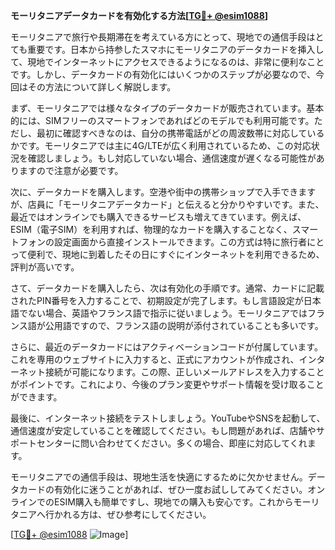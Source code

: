 **モーリタニアデータカードを有効化する方法[[TG💪+ @esim1088](https://t.me/s/esim1088)]**

モーリタニアで旅行や長期滞在を考えている方にとって、現地での通信手段はとても重要です。日本から持参したスマホにモーリタニアのデータカードを挿入して、現地でインターネットにアクセスできるようになるのは、非常に便利なことです。しかし、データカードの有効化にはいくつかのステップが必要なので、今回はその方法について詳しく解説します。

まず、モーリタニアでは様々なタイプのデータカードが販売されています。基本的には、SIMフリーのスマートフォンであればどのモデルでも利用可能です。ただし、最初に確認すべきなのは、自分の携帯電話がどの周波数帯に対応しているかです。モーリタニアでは主に4G/LTEが広く利用されているため、この対応状況を確認しましょう。もし対応していない場合、通信速度が遅くなる可能性がありますので注意が必要です。

次に、データカードを購入します。空港や街中の携帯ショップで入手できますが、店員に「モーリタニアデータカード」と伝えると分かりやすいです。また、最近ではオンラインでも購入できるサービスも増えてきています。例えば、ESIM（電子SIM）を利用すれば、物理的なカードを購入することなく、スマートフォンの設定画面から直接インストールできます。この方式は特に旅行者にとって便利で、現地に到着したその日にすぐにインターネットを利用できるため、評判が高いです。

さて、データカードを購入したら、次は有効化の手順です。通常、カードに記載されたPIN番号を入力することで、初期設定が完了します。もし言語設定が日本語でない場合、英語やフランス語で指示に従いましょう。モーリタニアではフランス語が公用語ですので、フランス語の説明が添付されていることも多いです。

さらに、最近のデータカードにはアクティベーションコードが付属しています。これを専用のウェブサイトに入力すると、正式にアカウントが作成され、インターネット接続が可能になります。この際、正しいメールアドレスを入力することがポイントです。これにより、今後のプラン変更やサポート情報を受け取ることができます。

最後に、インターネット接続をテストしましょう。YouTubeやSNSを起動して、通信速度が安定していることを確認してください。もし問題があれば、店舗やサポートセンターに問い合わせてください。多くの場合、即座に対応してくれます。

モーリタニアでの通信手段は、現地生活を快適にするために欠かせません。データカードの有効化に迷うことがあれば、ぜひ一度お試ししてみてください。オンラインでのESIM購入も簡単ですし、現地での購入も安心です。これからモーリタニアへ行かれる方は、ぜひ参考にしてください。

[[TG💪+ @esim1088](https://t.me/s/esim1088) ![Image](https://i.postimg.cc/Y0z9fWf4/image.png)]